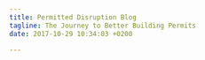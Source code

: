 ```yaml
---
title: Permitted Disruption Blog
tagline: The Journey to Better Building Permits
date: 2017-10-29 10:34:03 +0200

---
```

